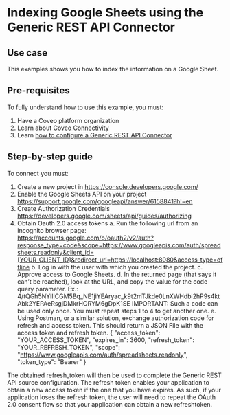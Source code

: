 # Indexing Google Sheets using the Generic REST API Connector

## Use case
This examples shows you how to index the information on a Google Sheet.
## Pre-requisites
To fully understand how to use this example, you must:
1. Have a Coveo platform organization
2. Learn about [Coveo Connectivity](https://docs.coveo.com/en/1702/cloud-v2-administrators/add-or-edit-a-source-using-one-of-the-available-connectors)
3. Learn [how to configure a Generic REST API Connector](https://docs.coveo.com/en/1896/cloud-v2-administrators/add-or-edit-a-generic-rest-api-source)

## Step-by-step guide
To connect you must:

1. Create a new project in https://console.developers.google.com/
2. Enable the Google Sheets API on your project <https://support.google.com/googleapi/answer/6158841?hl=en>
3. Create Authorization Credentials <https://developers.google.com/sheets/api/guides/authorizing>
4. Obtain Oauth 2.0 access tokens
    a. Run the following url from an incognito browser page: <https://accounts.google.com/o/oauth2/v2/auth?response_type=code&scope=https://www.googleapis.com/auth/spreadsheets.readonly&client_id=[YOUR_CLIENT_ID]&redirect_uri=https://localhost:8080&access_type=offline>
    b. Log in with the user with which you created the project.
    c. Approve access to Google Sheets.
    d. In the returned page (that says it can’t be reached), look at the URL, and copy the value for the code query parameter. Ex.: 4/tQGh5NYllICGM5Bq_NE1jiYEAryac_k9t2mTJkde0LnXWHdbl2hP9s4ktAbk2YEPAeRsgjDMkrHORYM6gDpK1SE IMPORTANT: Such a code can be used only once. You must repeat steps 1 to 4 to get another one. 
    e. Using Postman, or a similar solution, exchange authorization code for refresh and access token. This should return a JSON File with the access token and refresh token. 
       {
        "access_token": "YOUR_ACCESS_TOKEN",
        "expires_in": 3600,
        "refresh_token": "YOUR_REFRESH_TOKEN",
        "scope": "https://www.googleapis.com/auth/spreadsheets.readonly",
        "token_type": "Bearer"
        }

The obtained refresh_token will then be used to complete the Generic REST API source configuration. The refresh token enables your application to obtain a new access token if the one that you have expires. As such, if your application loses the refresh token, the user will need to repeat the OAuth 2.0 consent flow so that your application can obtain a new refreshtoken.
